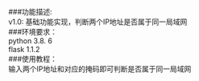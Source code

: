 ###功能描述:    
v1.0: 基础功能实现，判断两个IP地址是否属于同一局域网  
###环境要求：  
python 3.8. 6  
flask 1.1.2  
###使用教程：  
输入两个IP地址和对应的掩码即可判断是否属于同一局域网  
